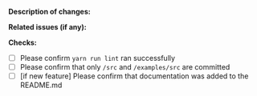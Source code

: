 <!--

 Please make sure the following is filled in before submitting your Pull Request - thanks!

 -->

**Description of changes:**

**Related issues (if any):**

**Checks:**

- [ ] Please confirm `yarn run lint` ran successfully
- [ ] Please confirm that only `/src` and `/examples/src` are committed
- [ ] [if new feature] Please confirm that documentation was added to the README.md
